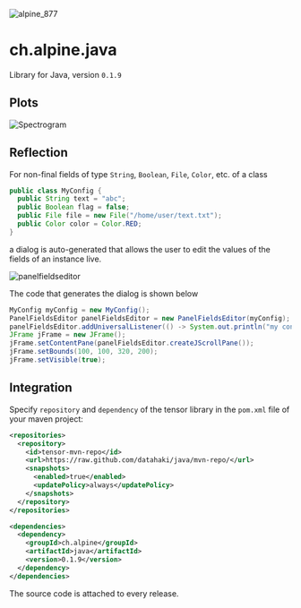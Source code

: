 ![alpine_877](https://user-images.githubusercontent.com/4012178/116814864-1b1a1580-ab5b-11eb-97e6-1441af4ececa.png)

# ch.alpine.java

Library for Java, version `0.1.9`

## Plots

![Spectrogram](https://user-images.githubusercontent.com/4012178/138568940-d96657ee-9e42-4065-aa93-64cbee7b3087.png)

## Reflection

For non-final fields of type `String`, `Boolean`, `File`, `Color`, etc. of a class

```java
public class MyConfig {
  public String text = "abc";
  public Boolean flag = false;
  public File file = new File("/home/user/text.txt");
  public Color color = Color.RED;
}
```

a dialog is auto-generated that allows the user to edit the values of the fields of an instance live.

![panelfieldseditor](https://user-images.githubusercontent.com/4012178/138581130-2be4d8ec-c15b-4ccb-83e5-fcd7bbda2a4f.png)

The code that generates the dialog is shown below

```java
MyConfig myConfig = new MyConfig();
PanelFieldsEditor panelFieldsEditor = new PanelFieldsEditor(myConfig);
panelFieldsEditor.addUniversalListener(() -> System.out.println("my config changed"));
JFrame jFrame = new JFrame();
jFrame.setContentPane(panelFieldsEditor.createJScrollPane());
jFrame.setBounds(100, 100, 320, 200);
jFrame.setVisible(true);
```

## Integration

Specify `repository` and `dependency` of the tensor library in the `pom.xml` file of your maven project:

```xml
<repositories>
  <repository>
    <id>tensor-mvn-repo</id>
    <url>https://raw.github.com/datahaki/java/mvn-repo/</url>
    <snapshots>
      <enabled>true</enabled>
      <updatePolicy>always</updatePolicy>
    </snapshots>
  </repository>
</repositories>

<dependencies>
  <dependency>
    <groupId>ch.alpine</groupId>
    <artifactId>java</artifactId>
    <version>0.1.9</version>
  </dependency>
</dependencies>
```

The source code is attached to every release.
